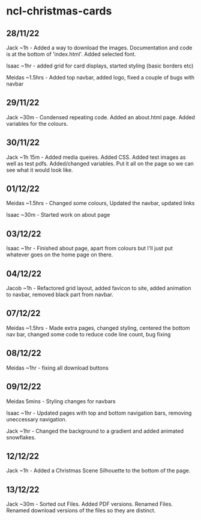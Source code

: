 # ncl-christmas-cards

## 28/11/22
Jack ~1h - Added a way to download the images. Documentation and code is at the bottom of 'index.html'. Added selected font.

Isaac ~1hr - added grid for card displays, started styling (basic borders etc)

Meidas ~1.5hrs - Added top navbar, added logo, fixed a couple of bugs with navbar

## 29/11/22
Jack ~30m - Condensed repeating code. Added an about.html page. Added variables for the colours.

## 30/11/22
Jack ~1h 15m - Added media queires. Added CSS. Added test images as well as test pdfs. Added/changed variables. Put it all on the page so we can see what it would look like.

## 01/12/22
Meidas ~1.5hrs - Changed some colours, Updated the navbar, updated links

Isaac ~30m - Started work on about page

## 03/12/22
Isaac ~1hr - Finished about page, apart from colours but I'll just put whatever goes on the home page on there.

## 04/12/22
Jacob ~1h - Refactored grid layout, added favicon to site, added animation to navbar, removed black part from navbar.

## 07/12/22
Meidas ~1.5hrs - Made extra pages, changed styling, centered the bottom nav bar, changed some code to reduce code line count, bug fixing

## 08/12/22
Meidas ~1hr - fixing all download buttons

## 09/12/22
Meidas 5mins - Styling changes for navbars

Isaac ~1hr - Updated pages with top and bottom navigation bars, removing uneccessary navigation.

Jack ~1hr - Changed the background to a gradient and added animated snowflakes.

## 12/12/22
Jack ~1h - Added a Christmas Scene Silhouette to the bottom of the page.

## 13/12/22
Jack ~30m - Sorted out Files. Added PDF versions. Renamed Files. Renamed download versions of the files so they are distinct.